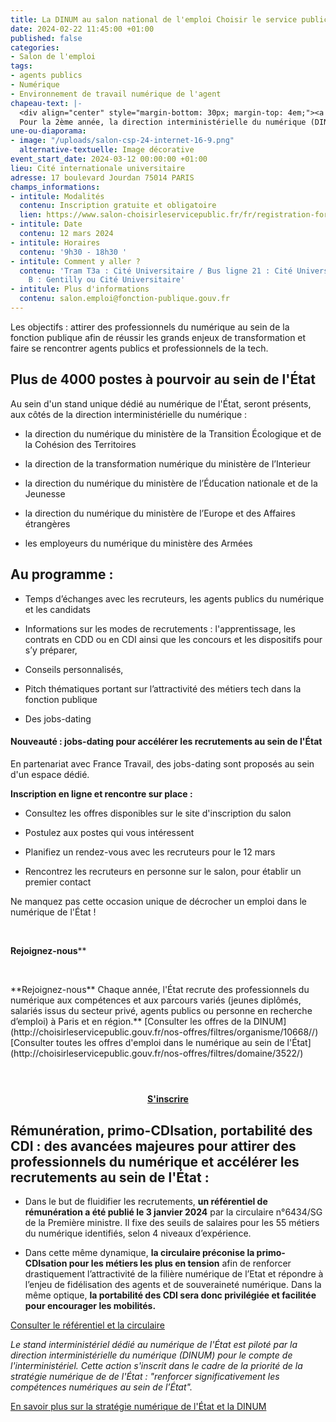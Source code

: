 ```yaml
---
title: La DINUM au salon national de l'emploi Choisir le service public
date: 2024-02-22 11:45:00 +01:00
published: false
categories:
- Salon de l'emploi
tags:
- agents publics
- Numérique
- Environnement de travail numérique de l'agent
chapeau-text: |-
  <div align="center" style="margin-bottom: 30px; margin-top: 4em;"><a href="https://www.salon-choisirleservicepublic.fr/fr/registration-form" class="button" title="S'inscrire - Lien externe"><b>S'inscrire</b></a></div>
  Pour la 2ème année, la direction interministérielle du numérique (DINUM) sera présente au [salon national ](https:/www.salon-choisirleservicepublic.fr//)*[Choisir le service public](https:/www.salon-choisirleservicepublic.fr//)*, le 12 mars 2024, à la Cité internationale universitaire de Paris et pour la première fois avec 5 partenaires ministériels au sein d'un stand unique portant sur le numérique de l'État.
une-ou-diaporama:
- image: "/uploads/salon-csp-24-internet-16-9.png"
  alternative-textuelle: Image décorative
event_start_date: 2024-03-12 00:00:00 +01:00
lieu: Cité internationale universitaire
adresse: 17 boulevard Jourdan 75014 PARIS
champs_informations:
- intitule: Modalités
  contenu: Inscription gratuite et obligatoire
  lien: https://www.salon-choisirleservicepublic.fr/fr/registration-form
- intitule: Date
  contenu: 12 mars 2024
- intitule: Horaires
  contenu: '9h30 - 18h30 '
- intitule: Comment y aller ?
  contenu: 'Tram T3a : Cité Universitaire / Bus ligne 21 : Cité Universitaire / RER
    B : Gentilly ou Cité Universitaire'
- intitule: Plus d'informations
  contenu: salon.emploi@fonction-publique.gouv.fr
---
```


Les objectifs : attirer des professionnels du numérique au sein de la fonction publique afin de réussir les grands enjeux de transformation et faire se rencontrer agents publics et professionnels de la tech.

## Plus de 4000 postes à pourvoir au sein de l'État

Au sein d'un stand unique dédié au numérique de l'État, seront présents, aux côtés de la direction interministérielle du numérique :

* la direction du numérique du ministère de la Transition Écologique et de la Cohésion des Territoires

* la direction de la transformation numérique du ministère de l’Interieur

* la direction du numérique du ministère de l’Éducation nationale et de la Jeunesse

* la direction du numérique du ministère de l’Europe et des Affaires étrangères

* les employeurs du numérique du ministère des Armées

## Au programme :

* Temps d’échanges avec les recruteurs, les agents publics du numérique et les candidats

* Informations sur les modes de recrutements : l'apprentissage, les contrats en CDD ou en CDI ainsi que les concours et les dispositifs pour s’y préparer,

* Conseils personnalisés,

* Pitch thématiques portant sur l’attractivité des métiers tech dans la fonction publique

* Des jobs-dating

#### Nouveauté : jobs-dating pour accélérer les recrutements au sein de l'État

En partenariat avec France Travail, des jobs-dating sont proposés au sein d'un espace dédié.

**Inscription en ligne et rencontre sur place :**

* Consultez les offres disponibles sur le site d'inscription du salon

* Postulez aux postes qui vous intéressent

* Planifiez un rendez-vous avec les recruteurs pour le 12 mars

* Rencontrez les recruteurs en personne sur le salon, pour établir un premier contact

Ne manquez pas cette occasion unique de décrocher un emploi dans le numérique de l'État !

<div class="encadre noir" style="margin-bottom:40px"><br><p><b>Rejoignez-nous</b>**<br>

<div class="encadre noir" style="margin-bottom:40px">
<br>
<p>**Rejoignez-nous**
Chaque année, l'État recrute des professionnels du numérique aux compétences et aux parcours variés (jeunes diplômés, salariés issus du secteur privé, agents publics ou personne en recherche d’emploi) à Paris et en région.**
[Consulter les offres de la DINUM](http://choisirleservicepublic.gouv.fr/nos-offres/filtres/organisme/10668//)
[Consulter toutes les offres d'emploi dans le numérique au sein de l'État](http://choisirleservicepublic.gouv.fr/nos-offres/filtres/domaine/3522/)</p>

<div align="center" style="margin-bottom: 30px; margin-top: 4em;"><a href="https://www.salon-choisirleservicepublic.fr/fr/registration-form" class="button" title="S'inscrire - Lien externe"><b>S'inscrire</b></a></div>

## Rémunération, primo-CDIsation, portabilité des CDI : des avancées majeures pour attirer des professionnels du numérique et accélérer les recrutements au sein de l'État :

* Dans le but de fluidifier les recrutements, **un référentiel de rémunération a été publié le 3 janvier 2024** par la circulaire n°6434/SG de la Première ministre. Il fixe des seuils de salaires pour les 55 métiers du numérique identifiés, selon 4 niveaux d’expérience.

* Dans cette même dynamique, **la circulaire préconise la primo-CDIsation pour les métiers les plus en tension** afin de renforcer drastiquement l’attractivité de la filière numérique de l’Etat et répondre à l’enjeu de fidélisation des agents et de souveraineté numérique. Dans la même optique, **la portabilité des CDI sera donc privilégiée et facilitée pour encourager les mobilités.**

[Consulter le référentiel et la circulaire](https://www.numerique.gouv.fr/publications/referentiel-de-remuneration-des-55-metiers-de-la-filiere-numerique/)

*Le stand interministériel dédié au numérique de l'État est piloté par la direction interministérielle du numérique (DINUM) pour le compte de l'interministériel. Cette action s'inscrit dans le cadre de la priorité de la stratégie numérique de de l'État : "renforcer significativement les compétences numériques au sein de l’État".*

[En savoir plus sur la stratégie numérique de l'État et la DINUM](https://www.numerique.gouv.fr/dinum/)